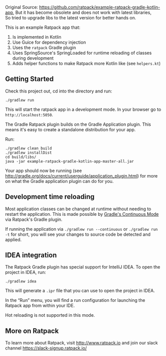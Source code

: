 Original Source: https://github.com/ratpack/example-ratpack-gradle-kotlin-app, 
But it has become obsolete and does not work with latest libraries,  
So tried to upgrade libs to the latest version for better hands on.

This is an example Ratpack app that:

1. Is implemented in Kotlin
2. Use Guice for dependency injection
3. Uses the `ratpack` Gradle plugin
4. Uses SpringSource's SpringLoaded for runtime reloading of classes during development
5. Adds helper functions to make Ratpack more Kotlin like (see `helpers.kt`)

## Getting Started

Check this project out, cd into the directory and run:

    ./gradlew run

This will start the ratpack app in a development mode. In your browser go to `http://localhost:5050`.

The Gradle Ratpack plugin builds on the Gradle Application plugin. This means it's easy to create a standalone
distribution for your app.

Run:

    ./gradlew clean build
    ./gradlew installDist
    cd build/libs/
    java -jar example-ratpack-gradle-kotlin-app-master-all.jar

Your app should now be running (see http://gradle.org/docs/current/userguide/application_plugin.html) for more
on what the Gradle application plugin can do for you.

## Development time reloading

Most application classes can be changed at runtime without needing to restart the application. This is made
possible by [Gradle's Continuous Mode](https://docs.gradle.org/current/userguide/continuous_build.html) via Ratpack's Gradle plugin.

If running the application via `./gradlew run --continuous` or `./gradlew run -t` for short, you will see your changes to source code be detected and applied.

## IDEA integration

The Ratpack Gradle plugin has special support for IntelliJ IDEA. To open the project in IDEA, run:

    ./gradlew idea

This will generate a `.ipr` file that you can use to open the project in IDEA.

In the “Run” menu, you will find a run configuration for launching the Ratpack app from within your IDE.

Hot reloading is not supported in this mode.

## More on Ratpack

To learn more about Ratpack, visit http://www.ratpack.io and join our slack channel https://slack-signup.ratpack.io/
